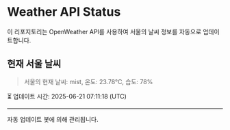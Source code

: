 
# Weather API Status

이 리포지토리는 OpenWeather API를 사용하여 서울의 날씨 정보를 자동으로 업데이트합니다.

## 현재 서울 날씨
> 서울의 현재 날씨: mist, 온도: 23.78°C, 습도: 78%

⏳ 업데이트 시간: 2025-06-21 07:11:18 (UTC)

---
자동 업데이트 봇에 의해 관리됩니다.

